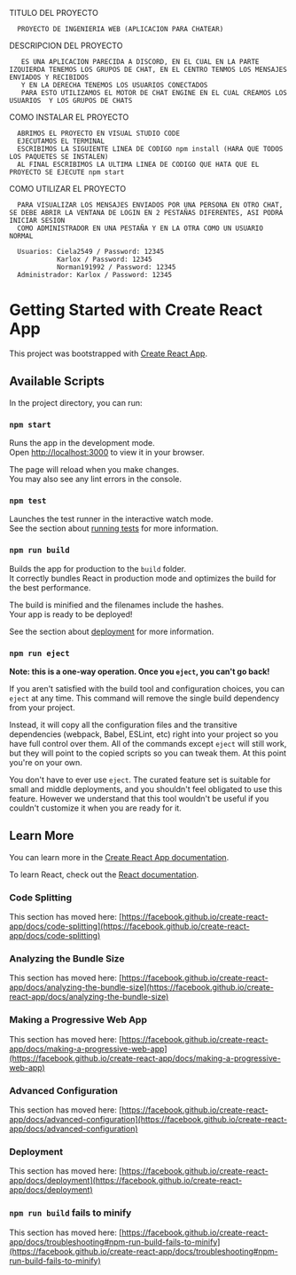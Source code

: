 TITULO DEL PROYECTO

      PROYECTO DE INGENIERIA WEB (APLICACION PARA CHATEAR)
      
DESCRIPCION DEL PROYECTO

       ES UNA APLICACION PARECIDA A DISCORD, EN EL CUAL EN LA PARTE IZQUIERDA TENEMOS LOS GRUPOS DE CHAT, EN EL CENTRO TENMOS LOS MENSAJES ENVIADOS Y RECIBIDOS
       Y EN LA DERECHA TENEMOS LOS USUARIOS CONECTADOS
       PARA ESTO UTILIZAMOS EL MOTOR DE CHAT ENGINE EN EL CUAL CREAMOS LOS USUARIOS  Y LOS GRUPOS DE CHATS
       
COMO INSTALAR EL PROYECTO

      ABRIMOS EL PROYECTO EN VISUAL STUDIO CODE
      EJECUTAMOS EL TERMINAL
      ESCRIBIMOS LA SIGUIENTE LINEA DE CODIGO npm install (HARA QUE TODOS LOS PAQUETES SE INSTALEN)
      AL FINAL ESCRIBIMOS LA ULTIMA LINEA DE CODIGO QUE HATA QUE EL PROYECTO SE EJECUTE npm start
      
COMO UTILIZAR EL PROYECTO

      PARA VISUALIZAR LOS MENSAJES ENVIADOS POR UNA PERSONA EN OTRO CHAT, SE DEBE ABRIR LA VENTANA DE LOGIN EN 2 PESTAÑAS DIFERENTES, ASI PODRA INICIAR SESION
      COMO ADMINISTRADOR EN UNA PESTAÑA Y EN LA OTRA COMO UN USUARIO NORMAL
      
      Usuarios: Ciela2549 / Password: 12345
                Karlox / Password: 12345
                Norman191992 / Password: 12345
      Administrador: Karlox / Password: 12345

# Getting Started with Create React App

This project was bootstrapped with [Create React App](https://github.com/facebook/create-react-app).

## Available Scripts

In the project directory, you can run:

### `npm start`

Runs the app in the development mode.\
Open [http://localhost:3000](http://localhost:3000) to view it in your browser.

The page will reload when you make changes.\
You may also see any lint errors in the console.

### `npm test`

Launches the test runner in the interactive watch mode.\
See the section about [running tests](https://facebook.github.io/create-react-app/docs/running-tests) for more information.

### `npm run build`

Builds the app for production to the `build` folder.\
It correctly bundles React in production mode and optimizes the build for the best performance.

The build is minified and the filenames include the hashes.\
Your app is ready to be deployed!

See the section about [deployment](https://facebook.github.io/create-react-app/docs/deployment) for more information.

### `npm run eject`

**Note: this is a one-way operation. Once you `eject`, you can't go back!**

If you aren't satisfied with the build tool and configuration choices, you can `eject` at any time. This command will remove the single build dependency from your project.

Instead, it will copy all the configuration files and the transitive dependencies (webpack, Babel, ESLint, etc) right into your project so you have full control over them. All of the commands except `eject` will still work, but they will point to the copied scripts so you can tweak them. At this point you're on your own.

You don't have to ever use `eject`. The curated feature set is suitable for small and middle deployments, and you shouldn't feel obligated to use this feature. However we understand that this tool wouldn't be useful if you couldn't customize it when you are ready for it.

## Learn More

You can learn more in the [Create React App documentation](https://facebook.github.io/create-react-app/docs/getting-started).

To learn React, check out the [React documentation](https://reactjs.org/).

### Code Splitting

This section has moved here: [https://facebook.github.io/create-react-app/docs/code-splitting](https://facebook.github.io/create-react-app/docs/code-splitting)

### Analyzing the Bundle Size

This section has moved here: [https://facebook.github.io/create-react-app/docs/analyzing-the-bundle-size](https://facebook.github.io/create-react-app/docs/analyzing-the-bundle-size)

### Making a Progressive Web App

This section has moved here: [https://facebook.github.io/create-react-app/docs/making-a-progressive-web-app](https://facebook.github.io/create-react-app/docs/making-a-progressive-web-app)

### Advanced Configuration

This section has moved here: [https://facebook.github.io/create-react-app/docs/advanced-configuration](https://facebook.github.io/create-react-app/docs/advanced-configuration)

### Deployment

This section has moved here: [https://facebook.github.io/create-react-app/docs/deployment](https://facebook.github.io/create-react-app/docs/deployment)

### `npm run build` fails to minify

This section has moved here: [https://facebook.github.io/create-react-app/docs/troubleshooting#npm-run-build-fails-to-minify](https://facebook.github.io/create-react-app/docs/troubleshooting#npm-run-build-fails-to-minify)
